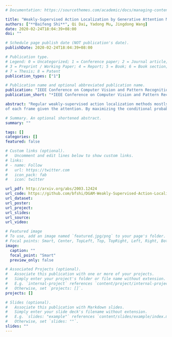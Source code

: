 ```yaml
---
# Documentation: https://sourcethemes.com/academic/docs/managing-content/

title: "Weakly-Supervised Action Localization by Generative Attention Modeling"
authors: ["**Baifeng Shi**", Qi Dai, Yadong Mu, Jingdong Wang]
date: 2020-02-24T18:04:39+08:00
doi: ""

# Schedule page publish date (NOT publication's date).
publishDate: 2020-02-24T18:04:39+08:00

# Publication type.
# Legend: 0 = Uncategorized; 1 = Conference paper; 2 = Journal article;
# 3 = Preprint / Working Paper; 4 = Report; 5 = Book; 6 = Book section;
# 7 = Thesis; 8 = Patent
publication_types: ["1"]

# Publication name and optional abbreviated publication name.
publication: "IEEE Conference on Computer Vision and Pattern Recognition"
publication_short: "*IEEE Conference on Computer Vision and Pattern Recognition* (**CVPR 2020**)"

abstract: "Regular weakly-supervised action localization methods mostly follows the \"localizing by classifying\" paradigm, which results in the **action-context confusion** issue: context frames near action clips tend to be recognized as action frames themselves. With the observation that the context exhibits notable difference from the action at **representation level**, a probabilistic model is learned to model the **class-agnostic likelihood**
of each frame given the attention. By maximizing the conditional probability, we obtain the **MAP estimation** of the attention."

# Summary. An optional shortened abstract.
summary: ""

tags: []
categories: []
featured: false

# Custom links (optional).
#   Uncomment and edit lines below to show custom links.
# links:
# - name: Follow
#   url: https://twitter.com
#   icon_pack: fab
#   icon: twitter

url_pdf: http://arxiv.org/abs/2003.12424
url_code: https://github.com/bfshi/DGAM-Weakly-Supervised-Action-Localization
url_dataset:
url_poster:
url_project:
url_slides:
url_source:
url_video:

# Featured image
# To use, add an image named `featured.jpg/png` to your page's folder. 
# Focal points: Smart, Center, TopLeft, Top, TopRight, Left, Right, BottomLeft, Bottom, BottomRight.
image:
  caption: ""
  focal_point: "Smart"
  preview_only: false

# Associated Projects (optional).
#   Associate this publication with one or more of your projects.
#   Simply enter your project's folder or file name without extension.
#   E.g. `internal-project` references `content/project/internal-project/index.md`.
#   Otherwise, set `projects: []`.
projects: []

# Slides (optional).
#   Associate this publication with Markdown slides.
#   Simply enter your slide deck's filename without extension.
#   E.g. `slides: "example"` references `content/slides/example/index.md`.
#   Otherwise, set `slides: ""`.
slides: ""
---
```


